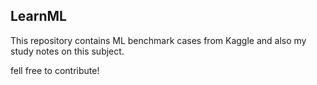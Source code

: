 ## LearnML

This repository contains ML benchmark cases from Kaggle and also my study notes on this subject.

fell free to contribute!
